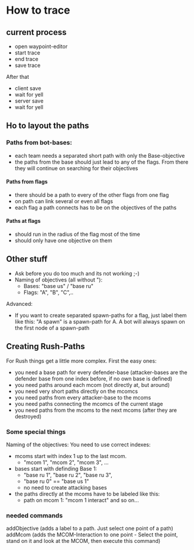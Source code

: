 # How to trace
 
## current process
- open waypoint-editor
- start trace
- end trace
- save trace

After that
- client save
- wait for yell
- server save
- wait for yell

## Ho to layout the paths
### Paths from bot-bases:
- each team needs a separated short path with only the Base-objective
- the paths from the base should just lead to any of the flags. From there they will continue on searching for their objectives
#### Paths from flags
- there should be a path to every of the other flags from one flag
- on path can link several or even all flags
- each flag a path connects has to be on the objectives of the paths
#### Paths at flags
- should run in the radius of the flag most of the time
- should only have one objective on them

## Other stuff
- Ask before you do too much and its not working ;-)
- Naming of objectives (all without "):
	- Bases: "base us" / "base ru"
	- Flags: "A", "B", "C",..

Advanced:
- If you want to create separated spawn-paths for a flag, just label them like this:
	"A spawn" is a spawn-path for A. A bot will always spawn on the first node of a spawn-path


## Creating Rush-Paths
For Rush things get a little more complex.
First the easy ones:
- you need a base path for every defender-base (attacker-bases are the defender base from one index before, if no own base is defined)
- you need paths around each mcom (not directly at, but around)
- you need very short paths directly on the mcomcs
- you need paths from every attacker-base to the mcoms
- you need paths connecting the mcomcs of the current stage
- you need paths from the mcoms to the next mcoms (after they are destroyed)

### Some special things
Naming of the objectives:
You need to use correct indexes:
- mcoms start with index 1 up to the last mcom.
	- "mcom 1", "mcom 2", "mcom 3", ...
- bases start with definding Base 1:
	- "base ru 1", "base ru 2", "base ru 3",
	- "base ru 0" == "base us 1"
	- no need to create attacking bases
- the paths directly at the mcoms have to be labeled like this:
	- path on mcom 1: "mcom 1 interact" and so on...

### needed commands
addObjective <name of objective> (adds a label to a path. Just select one point of a path)
addMcom (adds the MCOM-Interaction to one point - Select the point, stand on it and look at the MCOM, then execute this command)